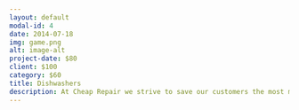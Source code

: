 ```yaml
---
layout: default
modal-id: 4
date: 2014-07-18
img: game.png
alt: image-alt
project-date: $80
client: $100
category: $60
title: Dishwashers
description: At Cheap Repair we strive to save our customers the most money possible. That is why we have  SPECIAL DISCOUNTS for customers who choose to work with us again! Enjoyed our service for the first time?  ENJOY 15% OFF on all future service calls! Did you use our services more than 30 times? Or had recommended 30 people who then used our services? WE APPRECIATE YOUR LOYALTY AND WELCOME TO OUR SAVINGS CLUB <3 GET AN EXTRA 30% OFF ON ALL OF YOUR FUTURE SERVICES PLUS EXTRA 10% OFF WITH EACH CONSECUTIVE YEAR UP TO 50% OFF !!! It pays to stay with us!
---
```

